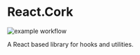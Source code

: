 # React.Cork
![example workflow](https://github.com/hjrdave/React.Cork/actions/workflows/npm-publish.yml/badge.svg)

A React based library for hooks and utilities.
